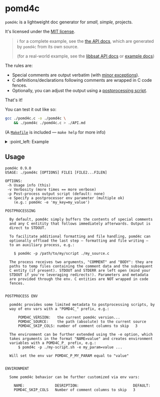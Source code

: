 # pomd4c

`pomd4c` is a lightweight doc generator for _small, simple,_ projects.

It's licensed under the [MIT license](./COPYING).

> :information_source: for a complete example, see the  [the API docs](./API.md), which are
> generated by `pomd4c` from its own source.
>
> (for a real-world example, see the [libbsat API docs](https://github.com/andrew-canaday/libbsat/blob/main/API.md) or
> [example docs](https://github.com/andrew-canaday/libbsat/blob/main/example/README.md))


The rules are:
 - Special comments are output verbatim (with [minor exceptions](./API.md#this-is-how-it-works)).
 - C definitions/declarations following comments are wrapped in C code fences.
 - Optionally, you can adjust the output using a [postprocessing script](./examples/postproc/).

That's it!

You can test it out like so:

```bash
gcc ./pomd4c.c -o ./pomd4c \
    && ./pomd4c ./pomd4c.c > ./API.md
```


(A [`Makefile`](./Makefile) is included — `make help` for more info)

<details><summary>:point_left: Example</summary>

### input.c

```C
/** #### Doc Comment Header!
 *
 * Doc comments start with `'/'`, `'*'`, `'*'`.
 *
 * Anything inside is emitted verbatim.
 * For example, here's a list:
 *
 *  - regular ol'
 *  - markdown list
 *
 * > :warning: **NOTE**: _This message is important!_
 *
 * ----
 *
 * You get the idea.
 *
 * Anything that _immediately follows_ a doc comment is
 * wrapped in C code fences, like so:
 */
int my_func(uint32_t flags, const char* msg);

```

### output.md

#### Doc Comment Header!

Doc comments start with `'/'`, `'*'`, `'*'`.

Anything inside is emitted verbatim.
For example, here's a list:

 - regular ol'
 - markdown list

> :warning: **NOTE**: _This message is important!_

----

You get the idea.

Anything that _immediately follows_ a doc comment is
wrapped in C code fences, like so:

```C
int my_func(uint32_t flags, const char* msg);
```


</details>

## Usage

```
pomd4c 0.9.0
USAGE: ./pomd4c [OPTIONS] FILE1 [FILE2...FILEN]

OPTIONS:
 -h	Usage info (this)
 -v	Verbosity (more times == more verbose)
 -p	Post-process output script (default: none)
 -e	Specify a postprocessor env parameter (multiple ok)
   	(e.g.: pomd4c -e 'my_key=my_value')

POSTPROCESSING

  By default, pomd4c simply buffers the contents of special comments
  and any C entitity that follows immediately afterwards. Output is
  direct to STDOUT.

  To facilitate additional formatting and file handling, pomd4c can
  optionally offload the last step — formatting and file writing —
  to an auxiliary process, e.g.:

    $ pomd4c -p /path/to/my/script ./my_source.c

  The process receives two arguments, "COMMENT" and "BODY": they are
  paths to temp files containing the comment data and the subsequent
  C entity (if present). STDOUT and STDERR are left open (mind your
  STDOUT if you're leveraging redirects!). Parameters and metadata
  are provided through the env. C entities are NOT wrapped in code
  fences.


POSTPROCESS ENV

  pomd4c provides some limited metadata to postprocessing scripts, by
  way of env vars with a "POMD4C_" prefix, e.g.:

      POMD4C_VERSION:   the current pomd4c version...
      POMD4C_SOURCE:    the path (absolute) to the current source
      POMD4C_SKIP_COLS: number of comment columns to skip   3

  The environment can be further extended using the -e option, which
  takes arguments in the format "NAME=value" and creates environment
  variables with a POMD4C_P_ prefix, e.g.:
      $ pomd4c -p ./my-script.sh -e my_param=value ...

  Will set the env var POMD4C_P_MY_PARAM equal to "value"


ENVIRONMENT

  Some pomd4c behavior can be further customized via env vars:

    NAME:              DESRIPTION:                         DEFAULT:
    POMD4C_SKIP_COLS   Number of comment columns to skip   3
```

